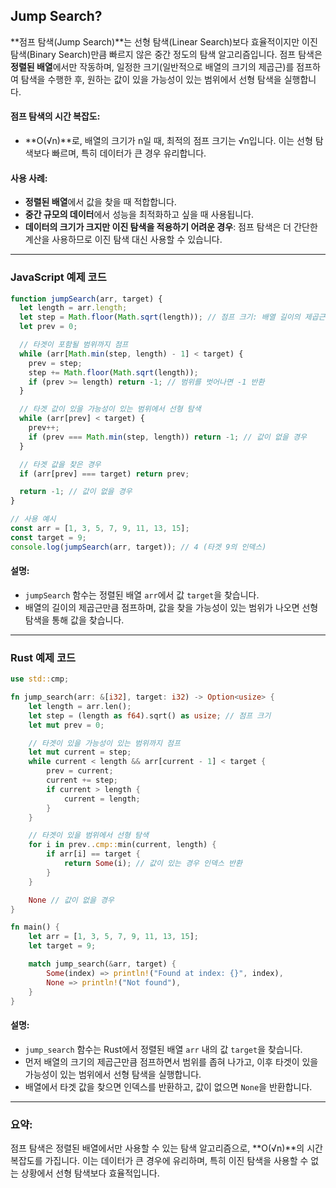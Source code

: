 ## Jump Search?

**점프 탐색(Jump Search)**는 선형 탐색(Linear Search)보다 효율적이지만 이진 탐색(Binary Search)만큼 빠르지 않은 중간 정도의 탐색 알고리즘입니다. 점프 탐색은 **정렬된 배열**에서만 작동하며, 일정한 크기(일반적으로 배열의 크기의 제곱근)를 점프하여 탐색을 수행한 후, 원하는 값이 있을 가능성이 있는 범위에서 선형 탐색을 실행합니다.

#### **점프 탐색의 시간 복잡도**:

- **O(√n)**로, 배열의 크기가 n일 때, 최적의 점프 크기는 √n입니다. 이는 선형 탐색보다 빠르며, 특히 데이터가 큰 경우 유리합니다.

#### **사용 사례**:

- **정렬된 배열**에서 값을 찾을 때 적합합니다.
- **중간 규모의 데이터**에서 성능을 최적화하고 싶을 때 사용됩니다.
- **데이터의 크기가 크지만 이진 탐색을 적용하기 어려운 경우**: 점프 탐색은 더 간단한 계산을 사용하므로 이진 탐색 대신 사용할 수 있습니다.

---

### **JavaScript 예제 코드**

```javascript
function jumpSearch(arr, target) {
  let length = arr.length;
  let step = Math.floor(Math.sqrt(length)); // 점프 크기: 배열 길이의 제곱근
  let prev = 0;

  // 타겟이 포함될 범위까지 점프
  while (arr[Math.min(step, length) - 1] < target) {
    prev = step;
    step += Math.floor(Math.sqrt(length));
    if (prev >= length) return -1; // 범위를 벗어나면 -1 반환
  }

  // 타겟 값이 있을 가능성이 있는 범위에서 선형 탐색
  while (arr[prev] < target) {
    prev++;
    if (prev === Math.min(step, length)) return -1; // 값이 없을 경우
  }

  // 타겟 값을 찾은 경우
  if (arr[prev] === target) return prev;

  return -1; // 값이 없을 경우
}

// 사용 예시
const arr = [1, 3, 5, 7, 9, 11, 13, 15];
const target = 9;
console.log(jumpSearch(arr, target)); // 4 (타겟 9의 인덱스)
```

#### **설명**:

- `jumpSearch` 함수는 정렬된 배열 `arr`에서 값 `target`을 찾습니다.
- 배열의 길이의 제곱근만큼 점프하며, 값을 찾을 가능성이 있는 범위가 나오면 선형 탐색을 통해 값을 찾습니다.

---

### **Rust 예제 코드**

```rust
use std::cmp;

fn jump_search(arr: &[i32], target: i32) -> Option<usize> {
    let length = arr.len();
    let step = (length as f64).sqrt() as usize; // 점프 크기
    let mut prev = 0;

    // 타겟이 있을 가능성이 있는 범위까지 점프
    let mut current = step;
    while current < length && arr[current - 1] < target {
        prev = current;
        current += step;
        if current > length {
            current = length;
        }
    }

    // 타겟이 있을 범위에서 선형 탐색
    for i in prev..cmp::min(current, length) {
        if arr[i] == target {
            return Some(i); // 값이 있는 경우 인덱스 반환
        }
    }

    None // 값이 없을 경우
}

fn main() {
    let arr = [1, 3, 5, 7, 9, 11, 13, 15];
    let target = 9;

    match jump_search(&arr, target) {
        Some(index) => println!("Found at index: {}", index),
        None => println!("Not found"),
    }
}
```

#### **설명**:

- `jump_search` 함수는 Rust에서 정렬된 배열 `arr` 내의 값 `target`을 찾습니다.
- 먼저 배열의 크기의 제곱근만큼 점프하면서 범위를 좁혀 나가고, 이후 타겟이 있을 가능성이 있는 범위에서 선형 탐색을 실행합니다.
- 배열에서 타겟 값을 찾으면 인덱스를 반환하고, 값이 없으면 `None`을 반환합니다.

---

### **요약**:

점프 탐색은 정렬된 배열에서만 사용할 수 있는 탐색 알고리즘으로, **O(√n)**의 시간 복잡도를 가집니다. 이는 데이터가 큰 경우에 유리하며, 특히 이진 탐색을 사용할 수 없는 상황에서 선형 탐색보다 효율적입니다.
